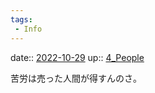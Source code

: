 ```yaml
---
tags:
 - Info
---
```


date:: [2022-10-29](Daily_Note/2022-10-29.md)
up:: [4_People](../Bar/Novel/Nacaria/4_People.md)

苦労は売った人間が得すんのさ。